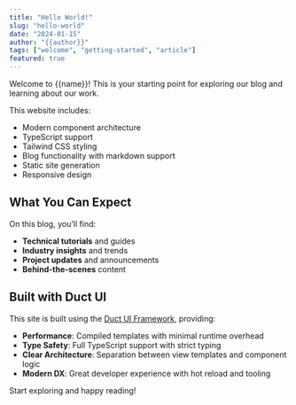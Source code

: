```yaml
---
title: "Hello World!"
slug: "hello-world"
date: "2024-01-15"
author: "{{author}}"
tags: ["welcome", "getting-started", "article"]
featured: true
---
```


Welcome to {{name}}! This is your starting point for exploring our blog and learning about our work.

<!--more-->

This website includes:

- Modern component architecture
- TypeScript support
- Tailwind CSS styling
- Blog functionality with markdown support
- Static site generation
- Responsive design

## What You Can Expect

On this blog, you'll find:

- **Technical tutorials** and guides
- **Industry insights** and trends
- **Project updates** and announcements
- **Behind-the-scenes** content

## Built with Duct UI

This site is built using the [Duct UI Framework](https://duct-ui.org), providing:

- **Performance**: Compiled templates with minimal runtime overhead
- **Type Safety**: Full TypeScript support with strict typing
- **Clear Architecture**: Separation between view templates and component logic
- **Modern DX**: Great developer experience with hot reload and tooling

Start exploring and happy reading!